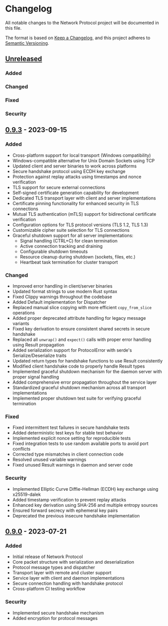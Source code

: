 # Changelog

All notable changes to the Network Protocol project will be documented in this file.

The format is based on [Keep a Changelog](https://keepachangelog.com/en/1.0.0/),
and this project adheres to [Semantic Versioning](https://semver.org/spec/v2.0.0.html).

## [Unreleased]

### Added

### Changed

### Fixed

### Security


## [0.9.3] - 2023-09-15

### Added
- Cross-platform support for local transport (Windows compatibility)
- Windows-compatible alternative for Unix Domain Sockets using TCP
- Updated client and server binaries to work across platforms
- Secure handshake protocol using ECDH key exchange
- Protection against replay attacks using timestamps and nonce verification
- TLS support for secure external connections
- Self-signed certificate generation capability for development
- Dedicated TLS transport layer with client and server implementations
- Certificate pinning functionality for enhanced security in TLS connections
- Mutual TLS authentication (mTLS) support for bidirectional certificate verification
- Configuration options for TLS protocol versions (TLS 1.2, TLS 1.3)
- Customizable cipher suite selection for TLS connections
- Graceful shutdown support for all server implementations:
  - Signal handling (CTRL+C) for clean termination
  - Active connection tracking and draining
  - Configurable shutdown timeouts
  - Resource cleanup during shutdown (sockets, files, etc.)
  - Heartbeat task termination for cluster transport

### Changed
- Improved error handling in client/server binaries
- Updated format strings to use modern Rust syntax
- Fixed Clippy warnings throughout the codebase
- Added Default implementation for Dispatcher
- Replaced manual slice copying with more efficient `copy_from_slice` operations
- Added proper deprecated attribute handling for legacy message variants
- Fixed key derivation to ensure consistent shared secrets in secure handshake
- Replaced all `unwrap()` and `expect()` calls with proper error handling using Result propagation
- Added serialization support for ProtocolError with serde's Serialize/Deserialize traits
- Updated return types for handshake functions to use Result consistently
- Modified client handshake code to properly handle Result types
- Implemented graceful shutdown mechanism for the daemon server with proper signal handling
- Added comprehensive error propagation throughout the service layer
- Standardized graceful shutdown mechanism across all transport implementations
- Implemented proper shutdown test suite for verifying graceful termination

### Fixed
- Fixed intermittent test failures in secure handshake tests
- Added deterministic test keys for stable test behavior
- Implemented explicit nonce setting for reproducible tests
- Fixed integration tests to use random available ports to avoid port conflicts
- Corrected type mismatches in client connection code
- Resolved unused variable warnings
- Fixed unused Result warnings in daemon and server code

### Security
- Implemented Elliptic Curve Diffie-Hellman (ECDH) key exchange using x25519-dalek
- Added timestamp verification to prevent replay attacks
- Enhanced key derivation using SHA-256 and multiple entropy sources
- Ensured forward secrecy with ephemeral key pairs
- Deprecated the previous insecure handshake implementation



## [0.9.0] - 2023-07-21

### Added
- Initial release of Network Protocol
- Core packet structure with serialization and deserialization
- Protocol message types and dispatcher
- Transport layer with remote and cluster support
- Service layer with client and daemon implementations
- Secure connection handling with handshake protocol
- Cross-platform CI testing workflow

### Security
- Implemented secure handshake mechanism
- Added encryption for protocol messages

[Unreleased]: https://github.com/jamesgober/network-protocol/compare/0.9.0...HEAD
[1.0.0]: https://github.com/jamesgober/network-protocol/compare/v0.9.9...v1.0.0
[0.9.9]: https://github.com/jamesgober/network-protocol/compare/v0.9.6...v0.9.9
[0.9.6]: https://github.com/jamesgober/network-protocol/compare/v0.9.3...v0.9.6
[0.9.3]: https://github.com/jamesgober/network-protocol/compare/0.9.0...v0.9.3
[0.9.0]: https://github.com/jamesgober/network-protocol/releases/tag/0.9.0